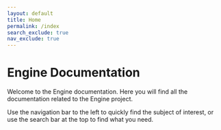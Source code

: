 ```yaml
---
layout: default
title: Home
permalink: /index
search_exclude: true
nav_exclude: true
---
```


# Engine Documentation

Welcome to the Engine documentation. Here you will find all the documentation related to the Engine project.

Use the navigation bar to the left to quickly find the subject of interest, or use the search bar at the top to find what you need.